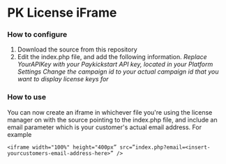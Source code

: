 # PK License iFrame #

### How to configure ###

1. Download the source from this repository
2. Edit the index.php file, and add the following information.
    *Replace YourAPIKey with your Paykickstart API key, located in your Platform Settings* 
    *Change the campaign id to your actual campaign id that you want to display license keys for*

### How to use ###
You can now create an iframe in whichever file you're using the license manager on with the source pointing to the index.php file, and include an email parameter which is your customer's actual email address. For example

`<iframe width="100%" height="400px” src=”index.php?email=<insert-yourcustomers-email-address-here>” />`